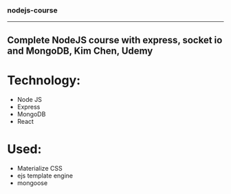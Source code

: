 ### nodejs-course
---
Complete NodeJS course with express, socket io and MongoDB, Kim Chen, Udemy
---

# Technology:
- Node JS
- Express
- MongoDB
- React

# Used:
- Materialize CSS
- ejs template engine
- mongoose
